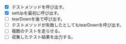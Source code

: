- [x] テストメソッドを呼び出す。
- [x] setUpを最初に呼び出す。
- [ ] tearDownを後で呼び出す。
- [ ] テストメソッドが失敗したとしてもtearDownを呼び出す。
- [ ] 複数のテストを走らせる。
- [ ] 収集したテスト結果を出力する。